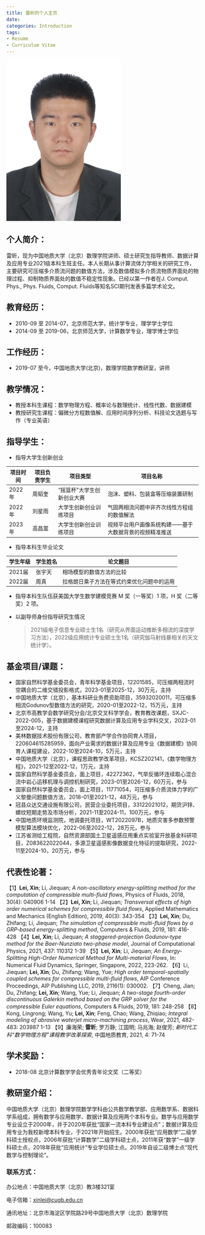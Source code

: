 ```yaml
---
title: 雷昕的个人主页
date:
categories: Introduction
tags:
- Resume
- Curriculum Vitae
---
```


![](/images/leixin.jpg)

## 个人简介：

雷昕，现为中国地质大学（北京）数理学院讲师、硕士研究生指导教师、数据计算及应用专业2021级本科生班主任。本人长期从事计算流体力学相关的研究工作，主要研究可压缩多介质流问题的数值方法，涉及数值模拟多介质流物质界面处的物理过程、抑制物质界面处的数值不稳定性现象。已经以第一作者在J. Comput. Phys., Phys. Fluids, Comput. Fluids等知名SCI期刊发表多篇学术论文。

## 教育经历：

* 2010-09 至 2014-07，北京师范大学，统计学专业，理学学士学位
* 2014-09 至 2019-06，北京师范大学，计算数学专业，理学博士学位

## 工作经历：

* 2019-07 至今，中国地质大学(北京)，数理学院数学教研室，讲师

## 教学情况：

* 教授本科生课程：数学物理方程、概率论与数理统计、线性代数、数据建模
* 教授研究生课程：偏微分方程数值解、应用时间序列分析、科技论文选题与写作（专业英语）

## 指导学生：

* 指导大学生创新创业

| 项目时间  | 项目负责学生  | 项目类型                 | 项目名称                                       |
| -------- | ----------- | ---------------------- | --------------------------------------------- |
| 2022年   | 周韬奎       | “摇篮杯”大学生创新创业大赛 | 泡沫、塑料、包装盒等压缩装置研制                    |
| 2022年   | 刘星雨       | 大学生创新创业训练项目     | 气固两相流问题中非齐次线性方程组的数值解法           |
| 2023年   | 高昌翯       | 大学生创新创业训练项目     | 视频平台用户画像系统构建——基于大数据背景的视频精准推送 |

* 指导本科生毕业论文

| 学生年级  | 学生姓名     | 论文题目                              |
| -------- | ----------- | ----------------------------------- |
| 2021届   | 张宇天       | 相场模型的数值方法的比较                |
| 2022届   | 周真         | 拉格朗日乘子方法在等式约束优化问题中的运用 |

* 指导本科生队伍获美国大学生数学建模竞赛 M 奖（一等奖）1 项，H 奖（二等奖）2 项。

* 以副导师身份指导研究生情况

  >  2021级电子信息专业硕士生1名（研究从界面运动推断多相流的深度学习方法），2022级应用统计专业硕士生1名（研究伽马射线暴相关的天文统计学）。 

## 基金项目/课题：

* 国家自然科学基金委员会，青年科学基金项目，12201585，可压缩两相流时空耦合的二维交错投影格式，2023-01至2025-12，30万元，主持
* 中国地质大学（北京），基本科研业务费资助项目，35932020011，可压缩多相流Godunov型数值方法的研究，2020-01至2022-12，15万元，主持
* 北京市高教学会数学研究分会/北京交叉科学学会，教育教改课题，SXJC-2022-005，基于数据建模课程研究数据计算及应用专业学科交叉，2023-01至2024-12，主持
* 美林数据技术股份有限公司，教育部产学合作协同育人项目，220604615285959，面向产业需求的数据计算及应用专业《数据建模》协同育⼈课程建设，2022-10至2024-10，5万元，主持
* 中国地质大学（北京），课程思政教学改革项目，KCSZ202141，《数学物理方程》，2021-12至2022-12，1万元，主持
* 国家自然科学基金委员会，面上项目，42272362，气举反循环连续取心混合流中岩心运移机理与调控机制研究，2023-01至2026-12，60万元，参与
* 国家自然科学基金委员会，面上项目，11771054，可压缩多介质流体力学的广义黎曼问题数值方法，2018-01至2021-12，48万元，参与
* 冠县众达交通设施有限公司，民营企业委托项目，33122021012，期货沪锌、螺纹短期走势及市场分析，2021-11至2024-11，100万元，参与
* 中国地质环境监测院，地调委托项目，WT2022097B，地质灾害多参数预警模型算法模块优化，2022-06至2022-12，28万元，参与
* 江苏省测绘工程院，自然资源部国土卫星遥感应用重点实验室开放基金科研项目，Z083622022044，多源卫星遥感影像数据变化特征的提取研究，2022-11至2024-10，20万元，参与

## 代表性论著：

【1】**Lei, Xin**; Li, Jiequan; *A non-oscillatory energy-splitting method for the computation of compressible multi-fluid flows*, Physics of Fluids, 2018, 30(4): 040906 1-14
【2】**Lei, Xin**; Li, Jiequan; *Transversal effects of high order numerical schemes for compressible fluid flows*, Applied Mathematics and Mechanics (English Edition), 2019, 40(3): 343-354
【3】**Lei, Xin**; Du, Zhifang; Li, Jiequan; *The simulation of compressible multi-fluid flows by a GRP-based energy-splitting method*, Computers & Fluids, 2019, 181: 416-428
【4】**Lei, Xin**; Li, Jiequan; *A staggered-projection Godunov-type method for the Baer-Nunziato two-phase model*, Journal of Computational Physics, 2021, 437: 110312 1-39
【5】**Lei, Xin**; Li, Jiequan; *An Energy-Splitting High-Order Numerical Method for Multi-material Flows*, In: Numerical Fluid Dynamics, Springer, Singapore, 2022, 223-262.
【6】Li, Jiequan; **Lei, Xin**; Du, Zhifang; Wang, Yue; *High order temporal-spatially coupled schemes for compressible multi-fluid flows*, AIP Conference Proceedings, AIP Publishing LLC, 2019, 2116(1): 030002.
【7】Cheng, Jian; Du, Zhifang; **Lei, Xin**; Wang, Yue; Li, Jiequan; *A two-stage fourth-order discontinuous Galerkin method based on the GRP solver for the compressible Euler equations*, Computers & Fluids, 2019, 181: 248-258
【8】Kong, Lingrong; Wang, Yu; **Lei, Xin**; Feng, Chao; Wang, Zhiqiao; *Integral modeling of abrasive waterjet micro-machining process*, Wear, 2021, 482-483: 203987 1-13
【9】廉海荣; **雷昕**; 罗万静; 江国明; 马兆海; 赵俊芳; *新时代工科“数学物理方程”课程教学改革探索*, 中国地质教育, 2021, 4: 71-74

## 学术奖励：

* 2018-08  北京计算数学学会优秀青年论文奖（二等奖）

## 教研室介绍：

中国地质大学（北京）数理学院数学学科由公共数学教学部、应用数学系、数据科学系组成，拥有数学与应用数学、数据计算及应用两个本科专业。数学与应用数学专业设立于2000年，并于2020年获批“国家一流本科专业建设点”；数据计算及应用专业为我校新增本科专业，于2021年开始招生。2000年获批“应用数学”二级学科硕士授权点，2006年获批“计算数学”二级学科硕士点，2011年获“数学”一级学科硕士点，2018年获批“应用统计”专业学位硕士点。2019年自设二级博士点“现代数学与控制理论”。

### 联系方式：

办公地点：中国地质大学（北京）教3楼321室

电子信箱：[xinlei@cugb.edu.cn](mailto:xinlei@cugb.edu.cn)

通讯地址：北京市海淀区学院路29号中国地质大学（北京）数理学院

邮政编码：100083
